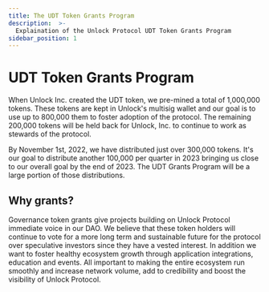 ```yaml
---
title: The UDT Token Grants Program
description:  >-
  Explaination of the Unlock Protocol UDT Token Grants Program
sidebar_position: 1
---
```


# UDT Token Grants Program

When Unlock Inc. created the UDT token, we pre-mined a total of 1,000,000 tokens. 
These tokens are kept in Unlock's multisig wallet and our goal is to use up to 
800,000 them to foster adoption of the protocol. The remaining 200,000 tokens 
will be held back for Unlock, Inc. to continue to work as stewards of the 
protocol. 

By November 1st, 2022, we have distributed just over 300,000 tokens. It's our
goal to distribute another 100,000 per quarter in 2023 bringing us close to our
overall goal by the end of 2023. The UDT Grants Program will be a large portion
of those distributions.

## Why grants?

Governance token grants give projects building on Unlock Protocol immediate 
voice in our DAO. We believe that these token holders will continue to vote for
a more long term and sustainable future for the protocol over speculative
investors since they have a vested interest. In addition we want to foster
healthy ecosystem growth through application integrations, education and events.
All important to making the entire ecosystem run smoothly and increase network
volume, add to credibility and boost the visibility of Unlock Protocol. 
